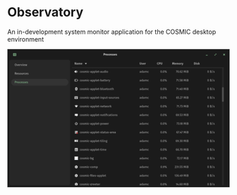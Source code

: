 # Observatory

An in-development system monitor application for the COSMIC desktop environment

![Screenshot of the observatory app's processes page](screenshots/observatory-processes.png)
